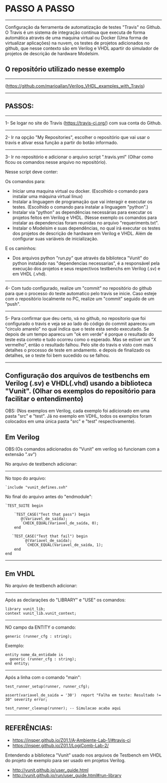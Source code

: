 # PASSO A PASSO 
---
Configuração da ferramenta de automatização de testes "Travis" no Github. O Travis é um sistema de integração contínua que executa de forma automática através de uma maquina virtual ou Docker (Uma forma de virtualizar aplicações) na nuvem, os testes de projetos adicionados no github, que nesse contexto são em Verilog e VHDL apartir do simulador de projetos de descrição de hardware Modelsim.

## O repositório utilizado nesse exemplo 
---
(https://github.com/marioallan/Verilog_VHDL_examples_with_Travis)

---
## PASSOS:
---
1- Se logar no site do Travis (https://travis-ci.org/) com sua conta do Github.

---
2- Ir na opção "My Repositories", escolher o repositório que vai usar o travis e ativar essa função a partir do botão informado.

---
3- Ir no repositório e adicionar o arquivo script ".travis.yml" (Olhar como ficou os comandos nesse arquivo no repositório).

Nesse script deve conter: 

Os comandos para:

- Iniciar uma maquina virtual ou docker. (Escolhido o comando para instalar uma máquina virtual linux)
- Instalar a linguagem de programação que vai interagir e executar os testes. (Escolhido o comando para instalar a linguagem "python".)
- Instalar via "python" as dependências necessárias para executar os projetos feitos em Verilog e VHDL. (Nesse exemplo os comandos para instalar as dependencias foram reunidas no arquivo "requeriments.txt".
- Instalar o Modelsim e suas dependências, no qual irá executar os testes dos projetos de descrição de hardware em Verilog e VHDL. Além de configurar suas variáveis de inicialização.

E os caminhos:

- Dos arquivos python "run.py" que através da biblioteca "Vunit" do python instalado nas "dependencias necessarias", é a responsável pela execução dos projetos e seus respectivos testbenchs em Verilog (.sv) e em VHDL (.vhd).

---
4- Com tudo configurado, realize um "commit" no repositório do github para que o processo do teste automatico pelo travis se inicie. Caso esteje com o repositório localmente no PC, realize um "commit" seguido de um "push".    

---
5- Para confirmar que deu certo, vá no github, no repositorio que foi configurado o travis e veja se ao lado do código do commit apareceu um "circulo amarelo" no qual indica que o teste esta sendo executado. Se depois de um tempo aparecu um "ok em verde" é porque o resultado do teste esta correto e tudo ocorreu como o esperado. Mas se estiver um "X vermelho", então o resultado falhou.
Pelo site do travis e visto com mais detalhes o processo de teste em andamento. e depois de finalizado os detalhes, se o teste foi bem sucedido ou se falhou. 

---
## Configuração dos arquivos de testbenchs em Verilog (.sv) e VHDL(.vhd) usando a biblioteca "Vunit". (Olhar os exemplos do repositório para facilitar o entendimento)

OBS: (Nos exemplos em Verilog, cada exemplo foi adicionado em uma pasta "src" e "test". Já no exemplo em VDHL, todos os exemplos foram colocados em uma única pasta "src" e "test" respectivamente).

## Em Verilog

OBS:(Os comandos adicionados do "Vunit" em verilog só funcionam com a extensão ".sv")

No arquivo de testbench adicionar:

---
No topo do arquivo: 

````
`include "vunit_defines.svh"
````

No final do arquivo antes do "endmodule":

````
`TEST_SUITE begin

    `TEST_CASE("Test that pass") begin
       @(Variavel_de_saída);
       `CHECK_EQUAL(Variavel_de_saída, 0);
    end
		
   `TEST_CASE("Test that fail") begin
         @(Variavel_de_saída);
         `CHECK_EQUAL(Variavel_de_saída, 1);
    end
end

````
---
## Em VHDL

No arquivo de testbench adicionar:

---
Após as declarações do "LIBRARY" e "USE" os comandos:

```
library vunit_lib;
context vunit_lib.vunit_context;
```
---
NO campo da ENTITY o comando:

```
generic (runner_cfg : string);
```

Exemplo:

```
entity nome_da_entidade is
  generic (runner_cfg : string);
end entity;
```

---
Após a linha com o comando "main":

```
test_runner_setup(runner, runner_cfg);

assert(variavel_de_saida = '30')  report "Falha em teste: Resultado != 30" severity error;
	
test_runner_cleanup(runner); -- Simulacao acaba aqui
```

---
## REFERÊNCIAS:

- https://insper.github.io/Z01.1/A-Ambiente-Lab-1/#travis-ci
- https://insper.github.io/Z01.1/LogiComb-Lab-2/

Entendendo a biblioteca "Vunit" usado nos arquivos de Testbench em VHDL do projeto de exemplo para ser usado em projetos Verilog.

- http://vunit.github.io/user_guide.html
- http://vunit.github.io/run/user_guide.html#run-library
